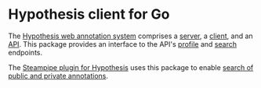 # Hypothesis client for Go

The [Hypothesis web annotation system](https://web.hypothes.is) comprises a [server](https://github.com/hypothesis/h), a [client](https://github.com/hypothesis/client), and an [API](https://h.readthedocs.io/en/latest/api/). This package provides an interface to the API's [profile](https://h.readthedocs.io/en/latest/api-reference/#tag/profile) and [search](https://h.readthedocs.io/en/latest/api-reference/#tag/annotations/paths/~1search/get) endpoints.

The [Steampipe plugin for Hypothesis](https://github.com/turbot/steampipe-plugin-hypothesis) uses this package to enable [search of public and private annotations](https://hub.steampipe.io/plugins/turbot/hypothesis/tables/hypothesis_search).
